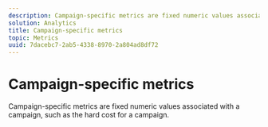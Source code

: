 ```yaml
---
description: Campaign-specific metrics are fixed numeric values associated with a campaign, such as the hard cost for a campaign.
solution: Analytics
title: Campaign-specific metrics
topic: Metrics
uuid: 7dacebc7-2ab5-4338-8970-2a804ad8df72
---
```


# Campaign-specific metrics

Campaign-specific metrics are fixed numeric values associated with a campaign, such as the hard cost for a campaign.

